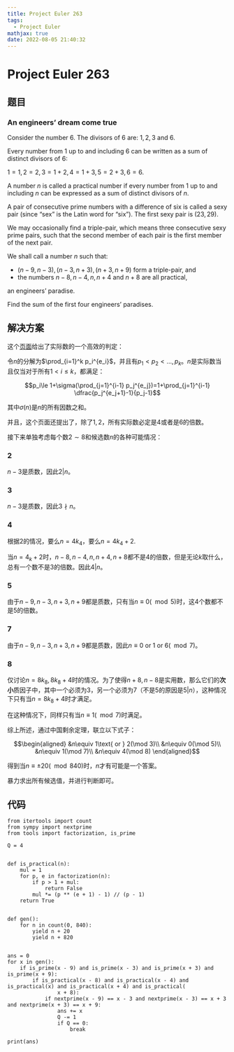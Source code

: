 ```yaml
---
title: Project Euler 263
tags:
  - Project Euler
mathjax: true
date: 2022-08-05 21:40:32
---
```


<escape><!-- more --></escape>

# Project Euler 263

## 题目

### An engineers’ dream come true

Consider the number $6$. The divisors of $6$ are: $1,2,3$ and $6$.

Every number from $1$ up to and including $6$ can be written as a sum of distinct divisors of $6$:

$1=1, 2=2, 3=1+2, 4=1+3, 5=2+3, 6=6.$

A number $n$ is called a practical number if every number from $1$ up to and including $n$ can be expressed as a sum of distinct divisors of $n$.

A pair of consecutive prime numbers with a difference of six is called a sexy pair (since “sex” is the Latin word for “six”). The first sexy pair is $(23, 29)$.

We may occasionally find a triple-pair, which means three consecutive sexy prime pairs, such that the second member of each pair is the first member of the next pair.

We shall call a number $n$ such that:

- $(n-9, n-3), (n-3,n+3), (n+3, n+9)$ form a triple-pair, and
- the numbers $n-8, n-4, n, n+4$ and $n+8$ are all practical,

an engineers’ paradise.

Find the sum of the first four engineers’ paradises.

## 解决方案

这个[页面](https://en.wikipedia.org/wiki/Practical_number)给出了实际数的一个高效的判定：

令$n$的分解为$\prod_{i=1}^k p_i^{e_i}$，并且有$p_1<p_2<\dots,p_k$。$n$是实际数当且仅当对于所有$1<i\le k$，都满足：

$$p_i\le 1+\sigma(\prod_{j=1}^{i-1} p_j^{e_j})=1+\prod_{j=1}^{i-1} \dfrac{p_j^{e_j+1}-1}{p_j-1}$$

其中$\sigma(n)$是$n$的所有因数之和。

并且，这个页面还提出了，除了$1,2$，所有实际数必定是$4$或者是$6$的倍数。

接下来单独考虑每个数$2\sim 8$和候选数$n$的各种可能情况：

### $2$

$n-3$是质数，因此$2|n$。

### $3$

$n-3$是质数，因此$3\nmid n$。

### $4$

根据$2$的情况，要么$n=4k_4$，要么$n=4k_4+2$.

当$n=4_k+2$时，$n-8,n-4,n,n+4,n+8$都不是$4$的倍数，但是无论$k$取什么，总有一个数不是$3$的倍数。因此$4|n$。

### $5$

由于$n-9,n-3,n+3,n+9$都是质数，只有当$n\equiv 0(\mod 5)$时，这$4$个数都不是$5$的倍数。

### $7$

由于$n-9,n-3,n+3,n+9$都是质数，因此$n\equiv 0\text{ or }1\text{ or } 6(\mod 7)$。

### $8$

仅讨论$n=8k_8,8k_8+4$时的情况。为了使得$n+8,n-8$是实用数，那么它们的**次小**质因子中，其中一个必须为$3$，另一个必须为$7$（不是$5$的原因是$5|n$），这种情况下只有当$n=8k_8+4$时才满足。

在这种情况下，同样只有当$n\equiv 1(\mod 7)$时满足。

综上所述，通过中国剩余定理，联立以下式子：

$$\begin{aligned}
&n\equiv 1\text{ or } 2(\mod 3)\\
&n\equiv 0(\mod 5)\\
&n\equiv 1(\mod 7)\\
&n\equiv 4(\mod 8)
\end{aligned}$$

得到当$n\equiv \pm 20(\mod 840)$时，$n$才有可能是一个答案。

暴力求出所有候选值，并进行判断即可。

## 代码

```PY
from itertools import count
from sympy import nextprime
from tools import factorization, is_prime

Q = 4


def is_practical(n):
    mul = 1
    for p, e in factorization(n):
        if p > 1 + mul:
            return False
        mul *= (p ** (e + 1) - 1) // (p - 1)
    return True


def gen():
    for n in count(0, 840):
        yield n + 20
        yield n + 820


ans = 0
for x in gen():
    if is_prime(x - 9) and is_prime(x - 3) and is_prime(x + 3) and is_prime(x + 9):
        if is_practical(x - 8) and is_practical(x - 4) and is_practical(x) and is_practical(x + 4) and is_practical(
                x + 8):
            if nextprime(x - 9) == x - 3 and nextprime(x - 3) == x + 3 and nextprime(x + 3) == x + 9:
                ans += x
                Q -= 1
                if Q == 0:
                    break

print(ans)

```
